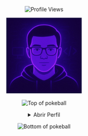 <p align="center">
  <img src="https://komarev.com/ghpvc/?username=GuilhermeRita&style=plastic&color=blueviolet" alt="Profile Views"/>
</p>

<p align="center">
  <img height="200" alt="Avatar photo of Guilherme" src="https://raw.githubusercontent.com/GuilhermeRita/GuilhermeRita/main/avatar.jpg">
</p>

<div align="center">

![Top of pokeball](https://user-images.githubusercontent.com/44261381/209363264-ac854d3c-2cc2-44c4-928e-8a08d1013f46.png)

<details>
<summary>Abrir Perfil</summary>

<br>

<img height="200" alt="Avatar photo of Guilherme" src="https://github.com/10kartik/10kartik/assets/99239411/21742f3f-d9a7-4a53-8530-7d20d51e03a9" />

![Typing SVG](https://readme-typing-svg.demolab.com/?font=VT323&size=35&duration=3500&pause=300&color=6A0572&center=true&vCenter=true&width=500&lines=Olá,+eu+sou+Guilherme;Desenvolvedor+Back-End+e+DBA;Apaixonado+por+dados+e+tecnologia;Curioso+e+explorador+de+sistemas)

<details>
<summary>Sobre Mim</summary>

<div align="left">

```js
/**
 * Representa Guilherme.
 *
 * @constructor
 * @param {string} Localização - São Paulo, Brasil.
 * @param {string} Linguas - Português, Inglês, Latim.
 * @param {string} jobTitle - Desenvolvedor Back-End / DBA.
 * @param {string} Hardskills - Java, C++, Visual Basic, JS, SQL, MYSQL, Power BI, Engenharia de Software.
 * @param {string} Interesses - Aprender novas tecnologias, bancos de dados e sistemas eficientes.
 * @param {string} Educação - Técnico em DS pela ETEC; e Formação em ADS pela FATEC.
 * @param {string} approachable - Sim, aberto a projetos e colaborações.
 * @param {string} Mais - Sempre aprendendo, evoluindo e criando soluções com propósito.
 */
```

</div>
</details>

<details>
<summary>Ferramentas</summary>

<p style="display: inline-block;" align="center">
  <kbd>
    <kbd>Programming Languages</kbd><br><br>
    <img width="30px" src="https://cdn.jsdelivr.net/gh/devicons/devicon/icons/cplusplus/cplusplus-original.svg" alt="C++"/>
    <img width="30px" src="https://cdn.jsdelivr.net/gh/devicons/devicon/icons/javascript/javascript-original.svg" alt="JS"/>
    <img width="30px" src="https://cdn.jsdelivr.net/gh/devicons/devicon/icons/java/java-original.svg" alt="Java"/>
    <img width="30px" src="https://user-images.githubusercontent.com/25181517/121405384-444d7300-c95d-11eb-959f-913020d3bf90.png" alt="C#"/>
  </kbd>
  <kbd>
    <kbd>Database & BI</kbd><br><br>
    <img width="30px" src="https://uxwing.com/wp-content/themes/uxwing/download/brands-and-social-media/mysql-icon.svg" alt="MySQL"/>
    <img width="30px" src="https://img.shields.io/badge/Power%20BI-F2C811?style=for-the-badge&logo=powerbi&logoColor=black" alt="Power BI"/>
  </kbd>
  <kbd>
    <kbd>Back-end</kbd><br><br>
    <img width="30px" src="https://cdn.jsdelivr.net/gh/devicons/devicon/icons/nodejs/nodejs-original.svg" alt="Node.js"/>
  </kbd>
  <kbd>
    <kbd>Front-end</kbd><br><br>
    <img width="30px" src="https://cdn.jsdelivr.net/gh/devicons/devicon/icons/html5/html5-original.svg" alt="HTML"/>
    <img width="30px" src="https://cdn.jsdelivr.net/gh/devicons/devicon/icons/css3/css3-plain-wordmark.svg" alt="CSS"/>
    <img width="30px" src="https://cdn.jsdelivr.net/gh/devicons/devicon/icons/react/react-original.svg" alt="React"/>
  </kbd>
</p>

</details>

<details>
<summary>GitHub Stats</summary>
<br>
<p align="center">
  <img align="center" src="https://github-readme-stats.vercel.app/api?username=GuilhermeRita&show_icons=true&theme=radical" alt="GitHub Stats">
  <img align="center" src="https://github-readme-stats.vercel.app/api/top-langs/?username=GuilhermeRita&layout=compact&theme=radical" alt="Top Languages">
</p>
</details>

<details>
<summary>Contato</summary>
<br>
<p align="center">
  <a href="mailto:contatoguilhermeau@gmail.com"><img src="https://img.shields.io/badge/Gmail-EA4335?style=for-the-badge&logo=gmail&logoColor=white" alt="Email"/></a>
  <a href="https://www.linkedin.com/in/guilherme-augusto-0b2582237/"><img src="https://img.shields.io/badge/LinkedIn-0A66C2?style=for-the-badge&logo=linkedin&logoColor=white" alt="LinkedIn"/></a>
</p>
</details>

<details>
<summary>Quote</summary>
<br>
<blockquote>“Sempre aprendendo, evoluindo e criando soluções com propósito.”<br><strong>— Guilherme</strong></blockquote>
</details>

</details>

![Bottom of pokeball](https://user-images.githubusercontent.com/44261381/209363271-905d2a5e-8a18-44c0-a450-45dddd4d5036.png)
</div>
